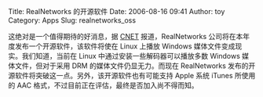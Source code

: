 Title: RealNetworks 的开源软件
Date: 2006-08-16 09:41
Author: toy
Category: Apps
Slug: realnetworks_oss

这绝对是一个值得期待的好消息，据
[CNET](http://news.com.com/Real+to+plug+Windows+media+support+into+Linux/2100-1025_3-6105970.html)
报道，RealNetworks 公司将在本年度发布一个开源软件，该软件将使在 Linux
上播放 Windows 媒体文件变成现实。我们知道，当前在 Linux
中通过安装一些解码器可以播放多数 Windows 媒体文件，但对于采用 DRM
的媒体文件仍显无力。而现在 RealNetworks
发布的开源软件将突破这一点。另外，该开源软件也有可能支持 Apple 系统
iTunes 所使用的 AAC 格式，不过目前正在评估，最终是否加入尚不得而知。
